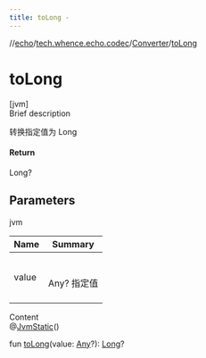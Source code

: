 ```yaml
---
title: toLong -
---
```

//[echo](../../index.md)/[tech.whence.echo.codec](../index.md)/[Converter](index.md)/[toLong](to-long.md)



# toLong  
[jvm]  
Brief description  


转换指定值为 Long



#### Return  


Long?



## Parameters  
  
jvm  
  
|  Name|  Summary| 
|---|---|
| value| <br><br>Any? 指定值<br><br>
  
  
Content  
@[JvmStatic](https://kotlinlang.org/api/latest/jvm/stdlib/kotlin.jvm/-jvm-static/index.html)()  
  
fun [toLong](to-long.md)(value: [Any](https://kotlinlang.org/api/latest/jvm/stdlib/kotlin/-any/index.html)?): [Long](https://kotlinlang.org/api/latest/jvm/stdlib/kotlin/-long/index.html)?  



